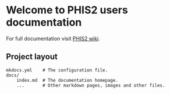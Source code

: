 # Welcome to PHIS2 users documentation

For full documentation visit [PHIS2 wiki](https://mulcyber.toulouse.inra.fr/plugins/mediawiki/wiki/phenome/index.php/Manuel_de_l%27utilisateur).

## Project layout

    mkdocs.yml    # The configuration file.
    docs/
        index.md  # The documentation homepage.
        ...       # Other markdown pages, images and other files.
